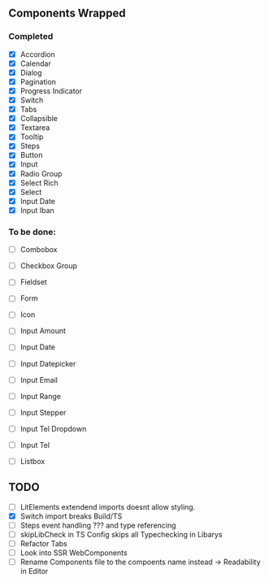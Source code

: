 ## Components Wrapped

### Completed

- [x] Accordion
- [x] Calendar
- [x] Dialog
- [x] Pagination
- [x] Progress Indicator
- [x] Switch
- [x] Tabs
- [x] Collapsible
- [x] Textarea
- [x] Tooltip
- [x] Steps
- [x] Button
- [x] Input
- [x] Radio Group
- [x] Select Rich
- [x] Select
- [x] Input Date
- [x] Input Iban

### To be done:

- [ ] Combobox
- [ ] Checkbox Group
- [ ] Fieldset
- [ ] Form
- [ ] Icon
- [ ] Input Amount
- [ ] Input Date
- [ ] Input Datepicker
- [ ] Input Email

- [ ] Input Range
- [ ] Input Stepper
- [ ] Input Tel Dropdown
- [ ] Input Tel
- [ ] Listbox

## TODO

- [ ] LitElements extendend imports doesnt allow styling.
- [x] Switch import breaks Build/TS
- [ ] Steps event handling ??? and type referencing
- [ ] skipLibCheck in TS Config skips all Typechecking in Libarys
- [ ] Refactor Tabs
- [ ] Look into SSR WebComponents
- [ ] Rename Components file to the compoents name instead -> Readability in Editor
